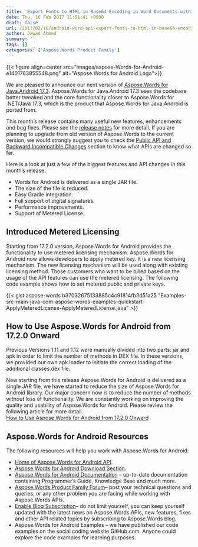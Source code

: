 ```yaml
---
title: 'Export Fonts to HTML in Base64 Encoding in Word Documents within Android Apps'
date: Thu, 16 Feb 2017 11:51:41 +0000
draft: false
url: /2017/02/16/android-word-api-export-fonts-to-html-in-base64-encoding-in-word/
author: Jawad Ahmed
summary: ''
tags: []
categories: ['Aspose.Words Product Family']
---
```




{{< figure align=center src="images/aspose-Words-for-Android-e1401783855548.png" alt="Aspose.Words for Android Logo">}}


  
We are pleased to announce our next version of [Aspose.Words for Java.Android 17.3][1]. Aspose.Words for Java.Android 17.3 sees the codebase better tweaked and the core functionality closer to Aspose.Words for .NET/Java 17.3, which is the product that Aspose.Words for Java.Android is ported from. 

This month’s release contains many useful new features, enhancements and bug fixes. Please see the [release notes][2] for more detail. If you are planning to upgrade from old version of Aspose.Words to the current version, we would strongly suggest you to check the [Public API and Backward Incompatible Changes][3] section to know what APIs are changed so far.

Here is a look at just a few of the biggest features and API changes in this month’s release.

*   Words for Android is delivered as a single JAR file.
*   The size of the file is reduced.
*   Easy Gradle integration.
*   Full support of digital signatures.
*   Performance improvements.
*   Support of Metered License.

## Introduced Metered Licensing

Starting from 17.2.0 version, Aspose.Words for Android provides the functionality to use metered licensing mechanism. Aspose.Words for Android now allows developers to apply metered key. It is a new licensing mechanism. The new licensing mechanism will be used along with existing licensing method. Those customers who want to be billed based on the usage of the API features can use the metered licensing. The following code example shows how to set metered public and private keys.

{{< gist aspose-words b37032675133885c4c91814fb3d51a25 "Examples-src-main-java-com-aspose-words-examples-quickstart-ApplyMeteredLicense-ApplyMeteredLicense.java" >}}

## How to Use Aspose.Words for Android from 17.2.0 Onward

Previous Versions 1.11 and 1.12 were manually divided into two parts: jar and apk in order to limit the number of methods in DEX file. In these versions, we provided our own apk loader to initiate the correct loading of the additional classes.dex file.

Now starting from this release Aspose.Words for Android is delivered as a single JAR file, we have started to reduce the size of Aspose.Words for Android library. Our major concern now is to reduce the number of methods without loss of functionality. We are constantly working on improving the quality and usability of Aspose.Words for Android. Please review the following article for more detail.  
[How to Use Aspose.Words for Android from 17.2.0 Onward][4]

## Aspose.Words for Android Resources

The following resources will help you work with Aspose.Words for Android:

*   [Home of Aspose.Words for Android API][5].
*   [Aspose.Words for Android Download Section][6].
*   [Aspose.Words for Android Documentation][7] – up-to-date documentation containing Programmer’s Guide, Knowledge Base and much more.
*   [Aspose.Words Product Family Forum][8]– post your technical questions and queries, or any other problem you are facing while working with Aspose.Words APIs.
*   [Enable Blog Subscription][9]– do not limit yourself, you can keep yourself updated with the latest news on Aspose.Words APIs, new features, fixes and other API related topics by subscribing to Aspose.Words blog.
*   Aspose.Words for Android Examples – we have published our code examples on the social coding website GitHub.com. Anyone could explore the code examples for learning purposes.




[1]: https://downloads.aspose.com/words/javaandroid/new-releases/aspose.words-for-java.android-17.3.0/
[2]: https://docs.aspose.com/display/wordsjava/Aspose.Words+for+Android+17.2.0+Release+Notes
[3]: https://docs.aspose.com/display/wordsjava/Aspose.Words+for+Android+17.2.0+Release+Notes
[4]: https://docs.aspose.com/display/wordsjava/Installation#Installation-HowtoUseAspose.WordsforAndroidfrom17.2.0Onward
[5]: https://www.aspose.com/products/words/android-java
[6]: https://downloads.aspose.com/words/android/new-releases/aspose.words-for-android-17.2.0/
[7]: https://docs.aspose.com/display/wordsjava/Home
[8]: http://forum.aspose.com
[9]: https://blog.aspose.com/category/aspose-products/aspose-words-product-family/





